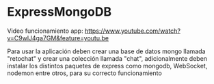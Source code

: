 # ExpressMongoDB
Video funcionamiento app: https://www.youtube.com/watch?v=C9wlJ4ga7GM&feature=youtu.be

Para usar la aplicación deben crear una base de datos mongo llamada "retochat" y crear una colección llamada "chat", adicionalmente deben instalar los distintos paquetes de express como mongodb, WebSocket, nodemon entre otros, para su correcto funcionamiento
